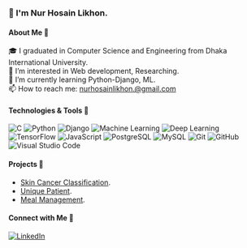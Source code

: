### 👋 I'm Nur Hosain Likhon.

#### About Me 🚀
🎓 I graduated in Computer Science and Engineering from Dhaka International University.  
👀 I’m interested in Web development, Researching.  
🌱 I’m currently learning Python-Django, ML.  
📫 How to reach me: nurhosainlikhon.@gmail.com

#### Technologies & Tools 🔧

![C](https://img.shields.io/badge/-C-black?style=flat-square&logo=c)
![Python](https://img.shields.io/badge/-Python-black?style=flat-square&logo=Python)
![Django](https://img.shields.io/badge/-Django-black?style=flat-square&logo=django)
![Machine Learning](https://img.shields.io/badge/-Machine%20Learning-black?style=flat-square&logo=TensorFlow)
![Deep Learning](https://img.shields.io/badge/-Deep%20Learning-black?style=flat-square&logo=keras)
![TensorFlow](https://img.shields.io/badge/-TensorFlow-black?style=flat-square&logo=tensorflow)
![JavaScript](https://img.shields.io/badge/-JavaScript-black?style=flat-square&logo=javascript)
![PostgreSQL](https://img.shields.io/badge/-PostgreSQL-black?style=flat-square&logo=postgresql)
![MySQL](https://img.shields.io/badge/-MySQL-black?style=flat-square&logo=mysql)
![Git](https://img.shields.io/badge/-Git-black?style=flat-square&logo=git)
![GitHub](https://img.shields.io/badge/-GitHub-181717?style=flat-square&logo=github)
![Visual Studio Code](https://img.shields.io/badge/-Visual%20Studio%20Code-007ACC?style=flat-square&logo=visual-studio-code)

#### Projects 🌟

- [Skin Cancer Classification](https://github.com/bithunger/skin_cancer_classification).
- [Unique Patient](https://github.com/bithunger/Unique-Patient).
- [Meal Management](https://github.com/bithunger/meal_management).

#### Connect with Me 🤝
[![LinkedIn](https://img.shields.io/badge/-LinkedIn-blue?style=flat-square&logo=linkedin&logoColor=white&link=https://www.linkedin.com/in/nur-hosain-likhon/)](https://www.linkedin.com/in/nur-hosain-likhon/)

